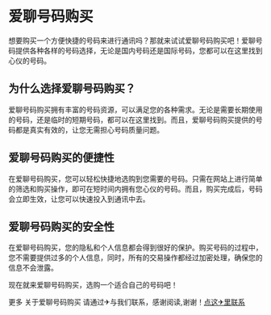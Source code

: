 # 爱聊号码购买

想要购买一个方便快捷的号码来进行通讯吗？那就来试试爱聊号码购买吧！爱聊号码提供各种各样的号码选择，无论是国内号码还是国际号码，您都可以在这里找到心仪的号码。

## 为什么选择爱聊号码购买？

爱聊号码购买拥有丰富的号码资源，可以满足您的各种需求。无论是需要长期使用的号码，还是临时的短期号码，都可以在这里找到。而且，爱聊号码购买提供的号码都是真实有效的，让您无需担心号码质量问题。

## 爱聊号码购买的便捷性

在爱聊号码购买，您可以轻松快捷地选购到您需要的号码。只需在网站上进行简单的筛选和购买操作，即可在短时间内拥有您心仪的号码。而且，购买完成后，号码会立即生效，让您可以快速投入到通讯中去。

## 爱聊号码购买的安全性

在爱聊号码购买，您的隐私和个人信息都会得到很好的保护。购买号码的过程中，您不需要提供过多的个人信息，同时，所有的交易操作都经过加密处理，确保您的信息不会泄露。

现在就来爱聊号码购买，选购一个适合自己的号码吧！

更多 关于爱聊号码购买 请通过✈与我们联系，感谢阅读,谢谢！[点这✈里联系](https://lm.k02.cc)